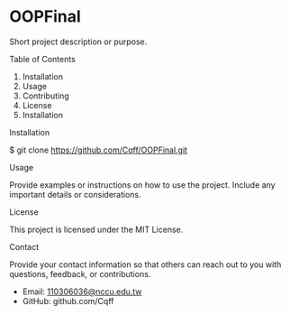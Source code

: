 # OOPFinal

Short project description or purpose.

Table of Contents

1. Installation
2. Usage
3. Contributing
4. License
5. Installation

Installation

$ git clone https://github.com/Cqff/OOPFinal.git

Usage

Provide examples or instructions on how to use the project. Include any important details or considerations.

License



This project is licensed under the MIT License.

Contact

Provide your contact information so that others can reach out to you with questions, feedback, or contributions.

- Email: 110306036@nccu.edu.tw 
- GitHub: github.com/Cqff

